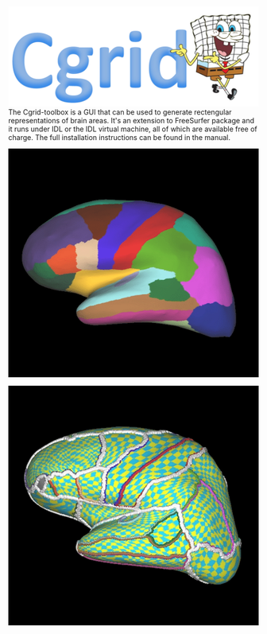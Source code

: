 ![Alt text](images/tekst_logo.png?raw=true "Optional Title")
The Cgrid-toolbox is a GUI that can be used to generate rectengular representations of brain areas. It's an extension to FreeSurfer package and it runs under IDL or the IDL virtual machine, all of which are available free of charge. The full installation instructions can be found in the manual.


![Alt text](images/cgrid_anmimated.gif?raw=true "Optional Title")




![Alt text](images/rotating_brain.gif?raw=true "Optional Title")
